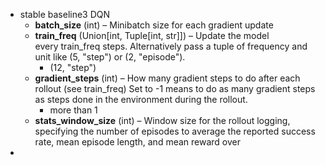 - stable baseline3 DQN
	- **batch_size** (int) – Minibatch size for each gradient update
	- **train_freq** (Union[int, Tuple[int, str]]) – Update the model every train_freq steps. Alternatively pass a tuple of frequency and unit like (5, "step") or (2, "episode").
		- (12, "step")
	- **gradient_steps** (int) – How many gradient steps to do after each rollout (see train_freq) Set to -1 means to do as many gradient steps as steps done in the environment during the rollout.
		- more than 1
	- **stats_window_size** (int) – Window size for the rollout logging, specifying the number of episodes to average the reported success rate, mean episode length, and mean reward over
-